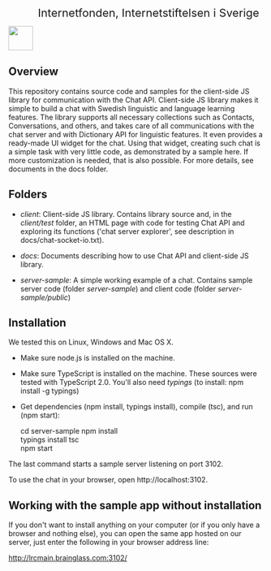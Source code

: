 [<img style="width:48px;height:48px;position:relative" src="https://www.iis.se/docs/iis_logo.png"><span style="top:25px;position:absolute;font-size:22px;padding-left:10px"> Internetfonden, Internetstiftelsen i Sverige</span>](https://www.iis.se/)

## Overview

This repository contains source code and samples for the client-side JS library for communication with the Chat API.
Client-side JS library makes it simple to build a chat with Swedish linguistic and language learning features.
The library supports all necessary collections such as Contacts, Conversations, and others, and takes care of all communications with the chat server and with Dictionary API for linguistic features. It even provides a ready-made UI widget for the chat. Using that widget, creating such chat is a simple task with very little code, as demonstrated by a sample here. If more customization is needed, that is also possible. For more details, see documents in the docs folder.

## Folders

* *client*: Client-side JS library. Contains library source and, in the *client/test* folder, an HTML page with code for testing Chat API and exploring its functions ('chat server explorer', see description in docs/chat-socket-io.txt).

* *docs*: Documents describing how to use Chat API and client-side JS library. 

* *server-sample*: A simple working example of a chat. Contains sample server code (folder *server-sample*) and client code (folder *server-sample/public*)    

## Installation

We tested this on Linux, Windows and Mac OS X.

* Make sure node.js is installed on the machine.

* Make sure TypeScript is installed on the machine. These sources were tested with TypeScript 2.0. You'll also need *typings* (to install: npm install -g typings)

* Get dependencies (npm install, typings install), compile (tsc), and run (npm start):

  cd server-sample
  npm install  
  typings install
  tsc  
  npm start

The last command starts a sample server listening on port 3102.

To use the chat in your browser, open http://localhost:3102.

## Working with the sample app without installation

If you don't want to install anything on your computer (or if you only have a browser and nothing else), you can open the same app hosted on our server, just enter the following in your browser address line:

http://lrcmain.brainglass.com:3102/

